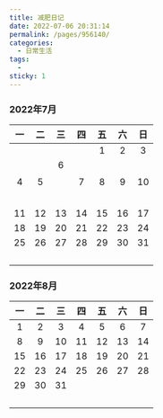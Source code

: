 ```yaml
---
title: 减肥日记
date: 2022-07-06 20:31:14
permalink: /pages/956140/
categories:
  - 日常生活
tags:
  - 
sticky: 1
---
```


### 2022年7月

|   一    |   二    |                              三                              |   四    |   五    |   六    |   日    |
| :-----: | :-----: | :----------------------------------------------------------: | :-----: | :-----: | :-----: | :-----: |
|  <br/>  |  <br/>  |                            <br/>                             |  <br/>  | 1<br/>  | 2<br/>  | 3<br/>  |
| 4<br/>  | 5<br/>  | 6<br><Badge text="蹲起120个"/><br/><Badge text="俯卧撑40个"/><br/><Badge text="卷腹30个"/><br/> | 7<br/>  | 8<br/>  | 9<br/>  | 10<br/> |
| 11<br/> | 12<br/> |                           13<br/>                            | 14<br/> | 15<br/> | 16<br/> | 17<br/> |
| 18<br/> | 19<br/> |                           20<br/>                            | 21<br/> | 22<br/> | 23<br/> | 24<br/> |
| 25<br/> | 26<br/> |                           27<br/>                            | 28<br/> | 29<br/> | 30<br/> | 31<br/> |
|  <br/>  |  <br/>  |                            <br/>                             |  <br/>  |  <br/>  |  <br/>  |  <br/>  |

### 2022年8月

|   一    |   二    |   三    |   四    |   五    |   六    |   日    |
| :-----: | :-----: | :-----: | :-----: | :-----: | :-----: | :-----: |
| 1<br/>  | 2<br/>  | 3<br/>  | 4<br/>  | 5<br/>  | 6<br/>  | 7<br/>  |
| 8<br/>  | 9<br/>  | 10<br>  | 11<br/> | 12<br/> | 13<br/> | 14<br/> |
| 15<br/> | 16<br/> | 17<br/> | 18<br/> | 19<br/> | 20<br/> | 21<br/> |
| 22<br/> | 23<br/> | 24<br/> | 25<br/> | 26<br/> | 27<br/> | 28<br/> |
| 29<br/> | 30<br/> | 31<br/> |  <br/>  |  <br/>  |  <br/>  |  <br/>  |
|  <br/>  |  <br/>  |  <br/>  |  <br/>  |  <br/>  |  <br/>  |  <br/>  |

